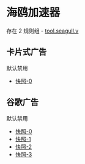 # 海鸥加速器

存在 2 规则组 - [tool.seagull.v](/src/apps/tool.seagull.v.ts)

## 卡片式广告

默认禁用

- [快照-0](https://i.gkd.li/i/13413556)

## 谷歌广告

默认禁用

- [快照-0](https://i.gkd.li/i/13426255)
- [快照-1](https://i.gkd.li/i/13459399)
- [快照-2](https://i.gkd.li/i/13476799)
- [快照-3](https://i.gkd.li/i/13476579)
